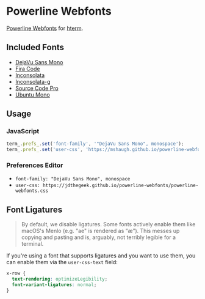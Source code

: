 # Powerline Webfonts

[Powerline Webfonts](https://github.com/powerline/fonts) for [hterm](https://chromium.googlesource.com/apps/libapps/+/master/hterm).

## Included Fonts

* [DejaVu Sans Mono](https://github.com/powerline/fonts/tree/master/DejaVuSansMono)
* [Fira Code](https://github.com/tonsky/FiraCode)
* [Inconsolata](https://github.com/powerline/fonts/tree/master/Inconsolata)
* [Inconsolata-g](https://github.com/powerline/fonts/tree/master/Inconsolata-g)
* [Source Code Pro](https://github.com/powerline/fonts/tree/master/SourceCodePro)
* [Ubuntu Mono](https://github.com/powerline/fonts/tree/master/UbuntuMono)

## Usage

### JavaScript

```javascript
term_.prefs_.set('font-family', '"DejaVu Sans Mono", monospace');
term_.prefs_.set('user-css', 'https://mshaugh.github.io/powerline-webfonts/powerline-webfonts.css');
```

### Preferences Editor

* `font-family: "DejaVu Sans Mono", monospace`
* `user-css: https://jdthegeek.github.io/powerline-webfonts/powerline-webfonts.css`

## Font Ligatures

> By default, we disable ligatures. Some fonts actively enable them like
> macOS's Menlo (e.g. "ae" is rendered as “æ”). This messes up copying and
> pasting and is, arguably, not terribly legible for a terminal.

If you're using a font that supports ligatures and you want to use them, you can enable them via the `user-css-text` field:

```css
x-row {
  text-rendering: optimizeLegibility;
  font-variant-ligatures: normal;
}
```
